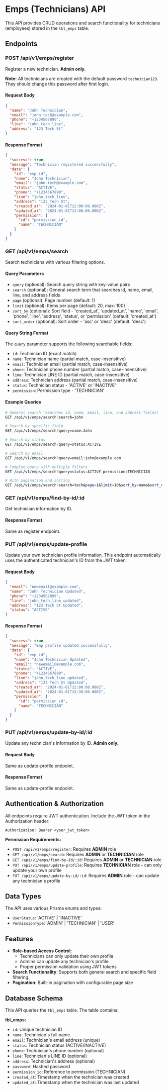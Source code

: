 # Emps (Technicians) API

This API provides CRUD operations and search functionality for technicians (employees) stored in the `tbl_emps` table.

## Endpoints

### POST /api/v1/emps/register

Register a new technician. **Admin only.**

**Note:** All technicians are created with the default password `technician123`. They should change this password after first login.

#### Request Body

```json
{
  "name": "John Technician",
  "email": "john.tech@example.com",
  "phone": "+1234567890",
  "line": "john_tech_line",
  "address": "123 Tech St"
}
```

#### Response Format

```json
{
  "success": true,
  "message": "Technician registered successfully",
  "data": {
    "id": "emp_id",
    "name": "John Technician",
    "email": "john.tech@example.com",
    "status": "ACTIVE",
    "phone": "+1234567890",
    "line": "john_tech_line",
    "address": "123 Tech St",
    "created_at": "2024-01-01T12:00:00.000Z",
    "updated_at": "2024-01-01T12:00:00.000Z",
    "permission": {
      "id": "permission_id",
      "name": "TECHNICIAN"
    }
  }
}
```

### GET /api/v1/emps/search

Search technicians with various filtering options.

#### Query Parameters

- `query` (optional): Search query string with key-value pairs
- `search` (optional): General search term that searches id, name, email, line, and address fields
- `page` (optional): Page number (default: 1)
- `limit` (optional): Items per page (default: 20, max: 100)
- `sort_by` (optional): Sort field - 'created_at', 'updated_at', 'name', 'email', 'phone', 'line', 'address', 'status', or 'permission' (default: 'created_at')
- `sort_order` (optional): Sort order - 'asc' or 'desc' (default: 'desc')

#### Query String Format

The `query` parameter supports the following searchable fields:

- `id`: Technician ID (exact match)
- `name`: Technician name (partial match, case-insensitive)
- `email`: Technician email (partial match, case-insensitive)
- `phone`: Technician phone number (partial match, case-insensitive)
- `line`: Technician LINE ID (partial match, case-insensitive)
- `address`: Technician address (partial match, case-insensitive)
- `status`: Technician status - 'ACTIVE' or 'INACTIVE'
- `permission`: Permission type - 'TECHNICIAN'

#### Example Queries

```bash
# General search (searches id, name, email, line, and address fields)
GET /api/v1/emps/search?search=john

# Search by specific field
GET /api/v1/emps/search?query=name:John

# Search by status
GET /api/v1/emps/search?query=status:ACTIVE

# Search by email
GET /api/v1/emps/search?query=email:john@example.com

# Complex query with multiple filters
GET /api/v1/emps/search?query=status:ACTIVE permission:TECHNICIAN

# With pagination and sorting
GET /api/v1/emps/search?search=tech&page=1&limit=10&sort_by=name&sort_order=asc
```

### GET /api/v1/emps/find-by-id/:id

Get technician information by ID.

#### Response Format

Same as register endpoint.

### PUT /api/v1/emps/update-profile

Update your own technician profile information. This endpoint automatically uses the authenticated technician's ID from the JWT token.

#### Request Body

```json
{
  "email": "newemail@example.com",
  "name": "John Technician Updated",
  "phone": "+1234567890",
  "line": "john_tech_line_updated",
  "address": "123 Tech St Updated",
  "status": "ACTIVE"
}
```

#### Response Format

```json
{
  "success": true,
  "message": "Emp profile updated successfully",
  "data": {
    "id": "emp_id",
    "name": "John Technician Updated",
    "email": "newemail@example.com",
    "status": "ACTIVE",
    "phone": "+1234567890",
    "line": "john_tech_line_updated",
    "address": "123 Tech St Updated",
    "created_at": "2024-01-01T12:00:00.000Z",
    "updated_at": "2024-01-01T15:30:00.000Z",
    "permission": {
      "id": "permission_id",
      "name": "TECHNICIAN"
    }
  }
}
```

### PUT /api/v1/emps/update-by-id/:id

Update any technician's information by ID. **Admin only.**

#### Request Body

Same as update-profile endpoint.

#### Response Format

Same as update-profile endpoint.

## Authentication & Authorization

All endpoints require JWT authentication. Include the JWT token in the Authorization header:

```
Authorization: Bearer <your_jwt_token>
```

**Permission Requirements:**
- `POST /api/v1/emps/register`: Requires **ADMIN** role
- `GET /api/v1/emps/search`: Requires **ADMIN** or **TECHNICIAN** role
- `GET /api/v1/emps/find-by-id/:id`: Requires **ADMIN** or **TECHNICIAN** role
- `PUT /api/v1/emps/update-profile`: Requires **TECHNICIAN** role - can only update your own profile
- `PUT /api/v1/emps/update-by-id/:id`: Requires **ADMIN** role - can update any technician's profile

## Data Types

The API uses various Prisma enums and types:

- `UserStatus`: 'ACTIVE' | 'INACTIVE'
- `PermissionType`: 'ADMIN' | 'TECHNICIAN' | 'USER'

## Features

- **Role-based Access Control**: 
  - Technicians can only update their own profile
  - Admins can update any technician's profile
  - Proper permission validation using JWT tokens
- **Search Functionality**: Supports both general search and specific field filtering
- **Pagination**: Built-in pagination with configurable page size

## Database Schema

This API queries the `tbl_emps` table. The table contains:

**tbl_emps:**
- `id`: Unique technician ID
- `name`: Technician's full name
- `email`: Technician's email address (unique)
- `status`: Technician status (ACTIVE/INACTIVE)
- `phone`: Technician's phone number (optional)
- `line`: Technician's LINE ID (optional)
- `address`: Technician's address (optional)
- `password`: Hashed password
- `permission_id`: Reference to permission (TECHNICIAN)
- `created_at`: Timestamp when the technician was created
- `updated_at`: Timestamp when the technician was last updated
